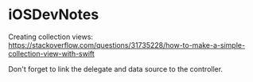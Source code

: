 # iOSDevNotes

Creating collection views:
https://stackoverflow.com/questions/31735228/how-to-make-a-simple-collection-view-with-swift

Don't forget to link the delegate and data source to the controller.
